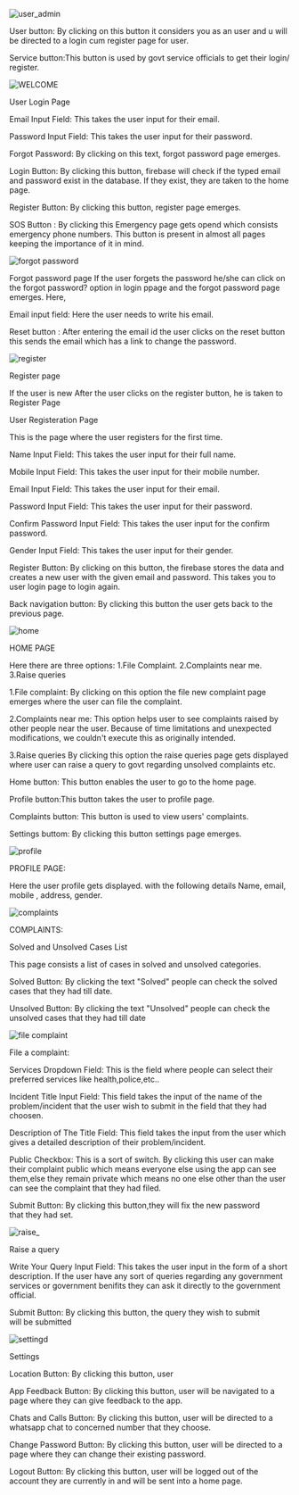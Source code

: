 ![user_admin](https://github.com/user-attachments/assets/1c742ca6-8c87-4079-b9ea-a8a9e83c2ec2)

User button: By clicking on this button it considers you as an user and u will be directed to a login cum register page for user.

Service button:This button is used by govt service officials to get their login/ register.


![WELCOME](https://github.com/user-attachments/assets/8f6ce408-3181-4ca8-97c3-bf9c62616285)

User Login Page

Email Input Field: This takes the user input for their email.

Password Input Field: This takes the user input for their password.

Forgot Password: By clicking on this text, forgot password page emerges.

Login Button: By clicking this button, firebase will check if the typed email and password exist in the database. If they exist, they are taken to the home page.

Register Button: By clicking this button, register page emerges.

SOS Button : By clicking this Emergency page gets opend which consists emergency phone numbers.
This button is present in almost all pages keeping the importance of it in mind.

![forgot password](https://github.com/user-attachments/assets/33fe22e0-4aaf-4a29-8404-52341bce5a00)


Forgot password page
If the user forgets the password he/she can click on the forgot password? option in login ppage and the forgot password page emerges.
Here,

Email input field:
Here the user needs to write his email.

Reset button :
After entering the email id the user clicks on the reset button this sends the email which has a link to change the password. 

![register](https://github.com/user-attachments/assets/a358ac60-aa21-48c4-9ed3-dfcabd1bcccf)

Register page

If the user is new 
After the user clicks on the register button, he is taken to Register Page

User Registeration Page

This is the page where the user registers for the first time.

Name Input Field: This takes the user input for their full name.

Mobile Input Field: This takes the user input for their mobile number.

Email Input Field: This takes the user input for their email.

Password Input Field: This takes the user input for their password.

Confirm Password Input Field: This takes the user input for the confirm password.


Gender Input Field: This takes the user input for their gender.

Register Button: By clicking on this button, the firebase stores the data and creates a new user with the given email and password. This takes you to user login page to login again.

Back navigation button:
By clicking this button the user gets back to the previous page.

![home](https://github.com/user-attachments/assets/4137e4d3-b595-4d05-a80b-85c0308deefb)

HOME PAGE

Here there are three options:
1.File Complaint.
2.Complaints near me.
3.Raise queries

1.File complaint:
By clicking on this option the file  new complaint page emerges where the user can file the complaint.

2.Complaints near me:
This option helps user to see complaints raised by other people near the user. Because of time limitations and unexpected modifications, we couldn't execute this as originally intended.

3.Raise queries
By clicking this option the raise queries page gets displayed where user can raise a query to govt regarding unsolved complaints etc.

Home button: This button enables the user to go to the home page.

Profile button:This button takes the user to profile page.

Complaints button: This button is used to view users' complaints.

Settings buttom: By clicking this button settings page emerges.

![profile](https://github.com/user-attachments/assets/06c9b6cf-6335-4e79-ab37-629e89ec440a)


PROFILE PAGE:

Here the user profile gets displayed.
with the following details
Name, email, mobile , address, gender.

![complaints](https://github.com/user-attachments/assets/82bd4af1-0341-4330-810c-1d228970314c)


COMPLAINTS:

Solved and Unsolved Cases List

This page consists a list of cases in solved and unsolved categories.

Solved Button:
By clicking the text "Solved" people can check the solved cases that they had till date.

Unsolved Button:
By clicking the text "Unsolved" people can check the unsolved cases that they had till date

![file complaint](https://github.com/user-attachments/assets/e95d54eb-1b5a-4166-8dec-33e25b541aab)


File a complaint:

Services Dropdown Field:
This is the field where people can select their preferred services like health,police,etc..

Incident Title Input Field:
This field takes the input of the name of the problem/incident that the user wish to submit in the field that they had choosen.

Description of The Title Field:
This field takes the input from the user which gives a detailed description of their problem/incident.

Public Checkbox:
This is a sort of switch. By clicking this user can make their complaint public which means everyone else using the app can see them,else they remain private which means no one else other than the user can see the complaint that they had filed.

Submit Button:
By clicking this button,they will fix the new password that they had set.

![raise_](https://github.com/user-attachments/assets/cc6a8d3b-31fa-42de-8679-d0bcca79f4a3)


Raise a query

Write Your Query Input Field:
This takes the user input in the form of a short description. If the user have any sort of queries regarding any government services or government benifits they can ask it directly to the government official.

Submit Button:
By clicking this button, the query they wish to submit will be submitted

![settingd](https://github.com/user-attachments/assets/0dfd02fa-17e2-4bb7-a816-ce3ebecbc643)


Settings

Location Button:
By clicking this button, user 

App Feedback Button:
By clicking this button, user will be navigated to a page where they can give feedback to the app.

Chats and Calls Button:
By clicking this button, user will be directed to a whatsapp chat to concerned number that they choose.

Change Password Button:
By clicking this button, user will be directed to a page where they can change their existing password.

Logout Button:
By clicking this button, user will be logged out of the account they are currently in and will be sent into a home page.













